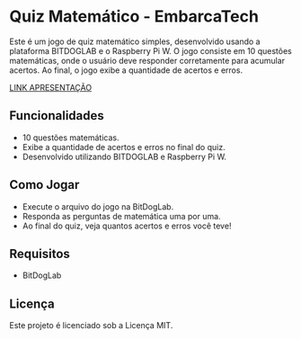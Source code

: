 # Quiz Matemático - EmbarcaTech
Este é um jogo de quiz matemático simples, desenvolvido usando a plataforma BITDOGLAB e o Raspberry Pi W. 
O jogo consiste em 10 questões matemáticas, onde o usuário deve responder corretamente para acumular acertos. 
Ao final, o jogo exibe a quantidade de acertos e erros.

[LINK APRESENTAÇÃO](https://youtu.be/fozI1ofXXhg)

## Funcionalidades
- 10 questões matemáticas.
- Exibe a quantidade de acertos e erros no final do quiz.
- Desenvolvido utilizando BITDOGLAB e Raspberry Pi W.

## Como Jogar
- Execute o arquivo do jogo na BitDogLab.
- Responda as perguntas de matemática uma por uma.
- Ao final do quiz, veja quantos acertos e erros você teve!
 ## Requisitos
- BitDogLab

## Licença
Este projeto é licenciado sob a Licença MIT.
